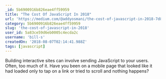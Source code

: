 ```yaml
---
_id: 5b6900916b826eae4ff59959
title: "The Cost Of JavaScript In 2018"
url: 'https://medium.com/@addyosmani/the-cost-of-javascript-in-2018-7d8950fbb5d4'
category: 5b6900916b826eae4ff59959
slug: 'the-cost-of-javascript-in-2018'
user_id: 5a83ce59d6eb0005c4ecda2c
username: 'bill-s'
createdOn: '2018-08-07T02:14:41.988Z'
tags: [javascript]
---
```


Building interactive sites can involve sending JavaScript to your users. Often, too much of it. Have you been on a mobile page that looked like it had loaded only to tap on a link or tried to scroll and nothing happens?


